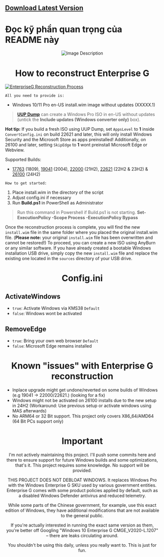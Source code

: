 ## [Download Latest Version](https://github.com/hocdev2024/EnterpriseG/archive/refs/heads/main.zip)
# Đọc kỹ phần quan trọng của README này
</div>

<div align="center">
  <img src="https://github.com/xLSX285/EnterpriseG/assets/129116755/0eaff5b7-caa8-48e4-898f-cc38254712d6" alt="Image Description">
</div>

<div align="center">
  
# How to reconstruct Enterprise G
</div>

[![EnterpriseG Reconstruction Process](https://img.youtube.com/vi/)](https://www.youtube.com/watch?v=n-bu1me3Vc4 "EnterpriseG Reconstruction Process")

`All you need to provide is:`
- Windows 10/11 Pro en-US install.wim image without updates (XXXXX.1)

> [**UUP Dump**](https://uupdump.net/) can create a Windows Pro ISO in en-US without updates (untick the **Include updates (Windows converter only)** box).
> 
**Hot tip:** If you build a fresh ISO using UUP Dump, set `AppsLevel` to **1** inside `ConvertConfig.ini` on build 22621 and later, this will only install Windows Security and the Microsoft Store as apps preinstalled! Additionally, on 26100 and later, setting `SkipEdge` to **1** wont preinstall Microsoft Edge or Webview.
> 
Supported Builds: 
- [17763](https://uupdump.net/download.php?id=6ce50996-86a2-48fd-9080-4169135a1f51&pack=en-us&edition=professional) (1809), [19041](https://uupdump.net/download.php?id=a80f7cab-84ed-43f4-bc6b-3e1c3a110028&pack=en-us&edition=professional) (2004), [22000](https://uupdump.net/download.php?id=6cc7ea68-b7fb-4de1-bf9b-1f43c6218f6f&pack=en-us&edition=professional) (21H2), [22621](https://uupdump.net/download.php?id=356c1621-04e7-4e66-8928-03a687c3db73&pack=en-us&edition=professional) (22H2 & 23H2) & [26100](https://uupdump.net/download.php?id=3d68645c-e4c6-4d51-8858-6421e46cb0bb&pack=en-us&edition=professional) (24H2)


`How to get started:`
1. Place install.wim in the directory of the script
2. Adjust config.ini if necessary
3. Run **Build.ps1** in PowerShell as Administrator

> Run this command in Powershell if Build.ps1 is not starting. **Set-ExecutionPolicy -Scope Process -ExecutionPolicy Bypass**
> 
Once the reconstruction process is complete, you will find the new `install.wim` file in the same folder where you placed the original install.wim file. (**Please note:** your original `install.wim` file has been overwritten and cannot be restored!)
To proceed, you can create a new ISO using AnyBurn or any similar software. If you have already created a bootable Windows installation USB drive, simply copy the new `install.wim` file and replace the existing one located in the `sources` directory of your USB drive.
>
<div align="center">
  
# Config.ini

</div>

## ActivateWindows

- `true`: Activate Windows via KMS38 `Default`
- `false`: Windows wont be activated

## RemoveEdge

- `true`: Bring your own web browser `Default`
- `false`: Microsoft Edge remains installed

<div align="center">
  
# Known "issues" with Enterprise G reconstruction
</div>

- Inplace upgrade might get undone/reverted on some builds of Windows (e.g 19041 -> 22000/22621.) (looking for a fix)
- Windows might not be activated on 26100 installs due to the new setup in 24H2 (Workaround: Use previous setup or activate windows using MAS afterwards)
- No ARM64 or 32 Bit support. This project only covers X86_64/AMD64 (64 Bit PCs support only)
<div align="center">

# Important
I'm not actively maintaining this project. I'll push some commits here and there to ensure support for future Windows builds and some optimizations, that's it. This project requires some knowledge. No support will be provided.

THIS PROJECT DOES NOT DEBLOAT WINDOWS. It replaces Windows Pro with the Windows Enterprise G SKU used by various government entities. Enterprise G comes with some product policies applied by default, such as a disabled Windows Defender antivirus and reduced telemetry.

While some parts of the Chinese government, for example, use this exact edition of Windows, they have additional modifications that are not available to the general public.

If you're actually interested in running the exact same version as them, you're better off Googling "Windows 10 Enterprise G CMGE_V2020-L.1207" – there are leaks circulating around.

You shouldn't be using this daily, unless you really want to. This is just for fun.
</div>
